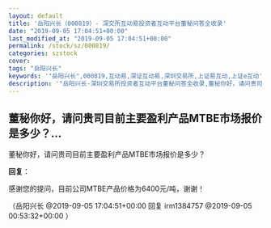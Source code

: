 ```yaml
---
layout: default
title: '岳阳兴长（000819）- 深交所互动易投资者互动平台董秘问答全收录'
date: "2019-09-05 17:04:51+00:00"
last_modified_at: "2019-09-05 17:04:51+00:00"
permalink: /stock/sz/000819/
categories: szstock
cover: 
tags: "岳阳兴长"
keywords: '"岳阳兴长",000819,互动易,深证互动易,深圳交易所,上证易互动,上证e互动'
description: '"岳阳兴长-深圳交易所投资者互动平台董秘问答全收录,董秘你好，请问贵司目前主要盈利产品MTBE市场报价是多少？"'
---
```


## 董秘你好，请问贵司目前主要盈利产品MTBE市场报价是多少？...

董秘你好，请问贵司目前主要盈利产品MTBE市场报价是多少？

**回复**：

感谢您的提问，目前公司MTBE产品价格为6400元/吨，谢谢！ 

（岳阳兴长  @2019-09-05 17:04:51+00:00 回复 irm1384757  @2019-09-05 00:53:32+00:00 ）

